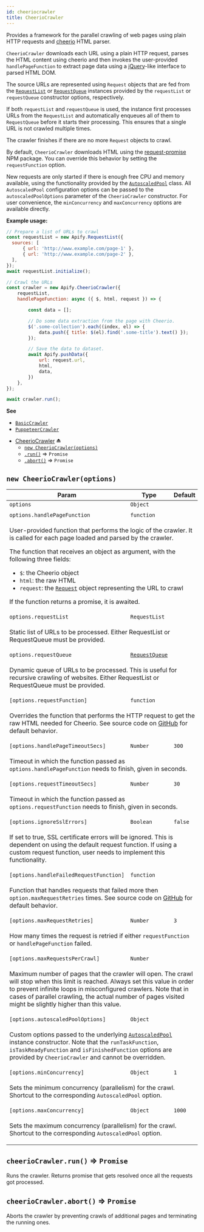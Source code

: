 ```yaml
---
id: cheeriocrawler
title: CheerioCrawler
---
```

<a name="exp_module_CheerioCrawler--CheerioCrawler"></a>

Provides a framework for the parallel crawling of web pages using plain HTTP requests and
[cheerio](https://www.npmjs.com/package/cheerio) HTML parser.

`CheerioCrawler` downloads each URL using a plain HTTP request,
parses the HTML content using cheerio and then
invokes the user-provided `handlePageFunction` to extract page data
using a [jQuery](https://jquery.com/)-like interface to parsed HTML DOM.

The source URLs are represented using `Request` objects that
are fed from the [``RequestList``](RequestList) or [``RequestQueue``](requestqueue)
instances provided by the `requestList` or `requestQueue` constructor options, respectively.

If both `requestList` and `requestQueue` is used, the instance first
processes URLs from the `RequestList` and automatically enqueues all of them to `RequestQueue` before it starts
their processing. This ensures that a single URL is not crawled multiple times.

The crawler finishes if there are no more `Request` objects to crawl.

By default, `CheerioCrawler` downloads HTML using the [request-promise](https://www.npmjs.com/package/request-promise) NPM package.
You can override this behavior by setting the `requestFunction` option.

New requests are only started if there is enough free CPU and memory available,
using the functionality provided by the [``AutoscaledPool``](AutoscaledPool) class.
All `AutoscaledPool` configuration options can be passed to the `autoscaledPoolOptions` parameter
of the `CheerioCrawler` constructor.
For user convenience, the `minConcurrency` and `maxConcurrency` options are available directly.

**Example usage:**

```javascript
// Prepare a list of URLs to crawl
const requestList = new Apify.RequestList({
  sources: [
      { url: 'http://www.example.com/page-1' },
      { url: 'http://www.example.com/page-2' },
  ],
});
await requestList.initialize();

// Crawl the URLs
const crawler = new Apify.CheerioCrawler({
    requestList,
    handlePageFunction: async ({ $, html, request }) => {

        const data = [];

        // Do some data extraction from the page with Cheerio.
        $('.some-collection').each((index, el) => {
            data.push({ title: $(el).find('.some-title').text() });
        });

        // Save the data to dataset.
        await Apify.pushData({
            url: request.url,
            html,
            data,
        })
    },
});

await crawler.run();
```

**See**

- [`BasicCrawler`](BasicCrawler)
- [`PuppeteerCrawler`](PuppeteerCrawler)

* [CheerioCrawler](#exp_module_CheerioCrawler--CheerioCrawler) ⏏
    * [`new CheerioCrawler(options)`](#new_module_CheerioCrawler--CheerioCrawler_new)
    * [`.run()`](cheeriocrawler--CheerioCrawler+run) ⇒ <code>Promise</code>
    * [`.abort()`](cheeriocrawler--CheerioCrawler+abort) ⇒ <code>Promise</code>

<a name="new_module_CheerioCrawler--CheerioCrawler_new"></a>

## `new CheerioCrawler(options)`
<table>
<thead>
<tr>
<th>Param</th><th>Type</th><th>Default</th>
</tr>
</thead>
<tbody>
<tr>
<td><code>options</code></td><td><code>Object</code></td><td></td>
</tr>
<tr>
<td colspan="3"></td></tr><tr>
<td><code>options.handlePageFunction</code></td><td><code>function</code></td><td></td>
</tr>
<tr>
<td colspan="3"><p>User-provided function that performs the logic of the crawler. It is called for each page
  loaded and parsed by the crawler.</p>
<p>  The function that receives an object as argument, with the following three fields:</p>
  <ul>
    <li><code>$</code>: the Cheerio object</li>
    <li><code>html</code>: the raw HTML</li>
    <li><code>request</code>: the <a href="Request"><code>Request</code></a> object representing the URL to crawl</li>
  </ul>

<p>  If the function returns a promise, it is awaited.</p>
</td></tr><tr>
<td><code>options.requestList</code></td><td><code>RequestList</code></td><td></td>
</tr>
<tr>
<td colspan="3"><p>Static list of URLs to be processed.
  Either RequestList or RequestQueue must be provided.</p>
</td></tr><tr>
<td><code>options.requestQueue</code></td><td><code><a href="requestqueue">RequestQueue</a></code></td><td></td>
</tr>
<tr>
<td colspan="3"><p>Dynamic queue of URLs to be processed. This is useful for recursive crawling of websites.
  Either RequestList or RequestQueue must be provided.</p>
</td></tr><tr>
<td><code>[options.requestFunction]</code></td><td><code>function</code></td><td></td>
</tr>
<tr>
<td colspan="3"><p>Overrides the function that performs the HTTP request to get the raw HTML needed for Cheerio.
  See source code on <a href="https://github.com/apifytech/apify-js/blob/master/src/cheerio_crawler.js#L264">GitHub</a> for default behavior.</p>
</td></tr><tr>
<td><code>[options.handlePageTimeoutSecs]</code></td><td><code>Number</code></td><td><code>300</code></td>
</tr>
<tr>
<td colspan="3"><p>Timeout in which the function passed as <code>options.handlePageFunction</code> needs to finish, given in seconds.</p>
</td></tr><tr>
<td><code>[options.requestTimeoutSecs]</code></td><td><code>Number</code></td><td><code>30</code></td>
</tr>
<tr>
<td colspan="3"><p>Timeout in which the function passed as <code>options.requestFunction</code> needs to finish, given in seconds.</p>
</td></tr><tr>
<td><code>[options.ignoreSslErrors]</code></td><td><code>Boolean</code></td><td><code>false</code></td>
</tr>
<tr>
<td colspan="3"><p>If set to true, SSL certificate errors will be ignored. This is dependent on using the default
  request function. If using a custom request function, user needs to implement this functionality.</p>
</td></tr><tr>
<td><code>[options.handleFailedRequestFunction]</code></td><td><code>function</code></td><td></td>
</tr>
<tr>
<td colspan="3"><p>Function that handles requests that failed more then <code>option.maxRequestRetries</code> times.
  See source code on <a href="https://github.com/apifytech/apify-js/blob/master/src/cheerio_crawler.js#L13">GitHub</a> for default behavior.</p>
</td></tr><tr>
<td><code>[options.maxRequestRetries]</code></td><td><code>Number</code></td><td><code>3</code></td>
</tr>
<tr>
<td colspan="3"><p>How many times the request is retried if either <code>requestFunction</code> or <code>handlePageFunction</code> failed.</p>
</td></tr><tr>
<td><code>[options.maxRequestsPerCrawl]</code></td><td><code>Number</code></td><td></td>
</tr>
<tr>
<td colspan="3"><p>Maximum number of pages that the crawler will open. The crawl will stop when this limit is reached.
  Always set this value in order to prevent infinite loops in misconfigured crawlers.
  Note that in cases of parallel crawling, the actual number of pages visited might be slightly higher than this value.</p>
</td></tr><tr>
<td><code>[options.autoscaledPoolOptions]</code></td><td><code>Object</code></td><td></td>
</tr>
<tr>
<td colspan="3"><p>Custom options passed to the underlying <a href="AutoscaledPool"><code>AutoscaledPool</code></a> instance constructor.
  Note that the <code>runTaskFunction</code>, <code>isTaskReadyFunction</code> and <code>isFinishedFunction</code> options
  are provided by <code>CheerioCrawler</code> and cannot be overridden.</p>
</td></tr><tr>
<td><code>[options.minConcurrency]</code></td><td><code>Object</code></td><td><code>1</code></td>
</tr>
<tr>
<td colspan="3"><p>Sets the minimum concurrency (parallelism) for the crawl. Shortcut to the corresponding <code>AutoscaledPool</code> option.</p>
</td></tr><tr>
<td><code>[options.maxConcurrency]</code></td><td><code>Object</code></td><td><code>1000</code></td>
</tr>
<tr>
<td colspan="3"><p>Sets the maximum concurrency (parallelism) for the crawl. Shortcut to the corresponding <code>AutoscaledPool</code> option.</p>
</td></tr></tbody>
</table>
<a name="module_CheerioCrawler--CheerioCrawler+run"></a>

## `cheerioCrawler.run()` ⇒ <code>Promise</code>
Runs the crawler. Returns promise that gets resolved once all the requests got processed.

<a name="module_CheerioCrawler--CheerioCrawler+abort"></a>

## `cheerioCrawler.abort()` ⇒ <code>Promise</code>
Aborts the crawler by preventing crawls of additional pages and terminating the running ones.

